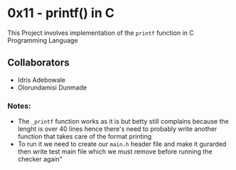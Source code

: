 # 0x11 - printf() in C
This Project involves implementation of the `printf` function in C Programming Language

## Collaborators
 - Idris Adebowale
 - Olorundamisi Dunmade

### Notes:
- The `_printf` function works as it is but betty still complains because the lenght is over 40 lines
hence there's need to probably write another function that takes care of the format printing
- To run it we need to create our `main.h` header file and make it gurarded then write test
main file which we must remove before running the checker again"
